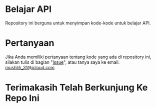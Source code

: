 # Belajar API
Repository ini berguna untuk menyimpan kode-kode untuk belajar API.
# Pertanyaan
Jika Anda memiliki pertanyaan tentang kode yang ada di repository ini, silakan tulis di bagian "[Issue](https://github.com/mushlih-almubarak/Belajar-API/issues)", atau tanya saya ke email: mushlih_31@icloud.com
# Terimakasih Telah Berkunjung Ke Repo Ini
